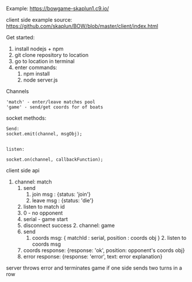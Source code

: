 
Example:
https://bowgame-skaplun1.c9.io/

client side example source: https://github.com/skaplun/BOW/blob/master/client/index.html

Get started:
 1. install nodejs + npm
 2. git clone repository to location
 3. go to location in terminal
 4. enter commands:
    1. npm install
    2. node server.js



Channels

    'match' - enter/leave matches pool
    'game' - send/get coords for of boats
  

socket methods: 

```
Send:
socket.emit(channel, msgObj);


listen:

socket.on(channel, callbackFunction);

```

client side api
   1. channel: match
      1. send 
         1. join msg : {status: 'join'}
         2. leave msg : {status: 'die'}
      2. listen to match id
        1. 0 - no opponent
        2. serial - game start
        3. disconnect success
    2. channel: game
      1. send
         1. coords msg: { matchId : serial, position : coords obj }
     2. listen to coords msg
        1. coords response: {response: 'ok', position:  opponent's coords obj}
        2. error response: {response: 'error', text: error explanation}


server throws error and terminates game if one side sends two turns in a row



